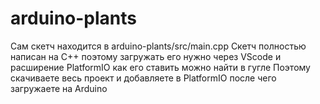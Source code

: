 # arduino-plants
Сам скетч находится в arduino-plants/src/main.cpp 
Скетч полностью написан на С++ поэтому загружать его нужно через VScode и расширение PlatformIO как его ставить можно найти в гугле
Поэтому скачиваете весь проект и добавляете в  PlatformIO после чего загружаете на Arduino
